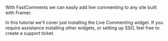 With FastComments we can easily add live commenting to any site built with Framer.

In this tutorial we'll cover just installing the Live Commenting widget. If you require assistance installing other widgets, or setting up SSO, feel free
to create a support ticket.
